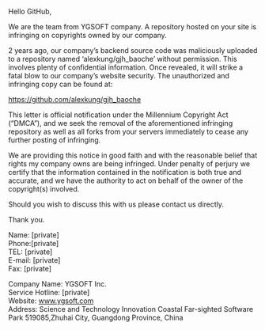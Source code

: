 Hello GitHub,

We are the team from YGSOFT company. A repository hosted on your site is infringing on copyrights owned by our company.

2 years ago, our company’s backend source code was maliciously uploaded to a repository named ‘alexkung/gjh_baoche’ without permission. This involves plenty of confidential information. Once revealed, it will strike a fatal blow to our company’s website security. The unauthorized and infringing copy can be found at:

https://github.com/alexkung/gjh_baoche

This letter is official notification under the Millennium Copyright Act (“DMCA”), and we seek the removal of the aforementioned infringing repository as well as all forks from your servers immediately to cease any further posting of infringing.

We are providing this notice in good faith and with the reasonable belief that rights my company owns are being infringed. Under penalty of perjury we certify that the information contained in the notification is both true and accurate, and we have the authority to act on behalf of the owner of the copyright(s) involved.

Should you wish to discuss this with us please contact us directly.

Thank you.

Name: [private]   
Phone:[private]  
TEL: [private]  
E-mail: [private]  
Fax: [private]  

Company Name: YGSOFT Inc.   
Service Hotline: [private]   
Website: www.ygsoft.com   
Address: Science and Technology Innovation Coastal Far-sighted Software Park 519085,Zhuhai City, Guangdong Province, China
